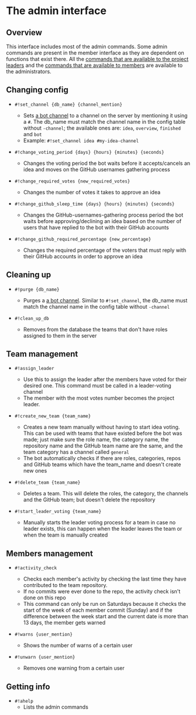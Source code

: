 # The admin interface
## Overview
This interface includes most of the admin commands. Some admin commands are present in the member interface as they are
dependent on functions that exist there. All the
[commands that are available to the project leaders](08%20-%20Leader%20Interface.md) and the
[commands that are available to members](06%20-%20Member%20Interface.md) are available to the administrators.

## Changing config
- `#!set_channel {db_name} {channel_mention}`
    * Sets [a bot channel](09%20-%20Channels.md) to a channel on the server by mentioning it using a `#`.
    The db_name must match the channel name in the config table without `-channel`; the available ones are: `idea`,
    `overview`, `finished` and `bot`
    * Example: `#!set_channel idea #my-idea-channel` 

- `#!change_voting_period {days} {hours} {minutes} {seconds}`
    * Changes the voting period the bot waits before it accepts/cancels an idea and moves on the GitHub usernames 
    gathering process

- `#!change_required_votes {new_required_votes}`
    * Changes the number of votes it takes to approve an idea
    
- `#!change_github_sleep_time {days} {hours} {minutes} {seconds}`
    * Changes the GitHub-usernames-gathering process period the bot waits before approving/declining an idea based on
    the number of users that have replied to the bot with their GitHub accounts
    
- `#!change_github_required_percentage {new_percentage}`
    * Changes the required percentage of the voters that must reply with their GitHub accounts in order to approve an
    idea

## Cleaning up
- `#!purge {db_name}`
    * Purges a [a bot channel](09%20-%20Channels.md). Similar to `#!set_channel`, the db_name must match the 
    channel name in the config table without `-channel`
    
- `#!clean_up_db`
    * Removes from the database the teams that don't have roles assigned to them in the server
    
## Team management
- `#!assign_leader`
    * Use this to assign the leader after the members have voted for their desired one. This command must be called
    in a leader-voting channel
    * The member with the most votes number becomes the project leader.
    
- `#!create_new_team {team_name}`
    * Creates a new team manually without having to start idea voting. This can be used with teams that have existed
    before the bot was made; just make sure the role name, the category name, the repository name and the GitHub team
    name are the same, and the team category has a channel called `general`
    * The bot automatically checks if there are roles, categories, repos and GitHub teams which have the team_name and
    doesn't create new ones
    
- `#!delete_team {team_name}`
    * Deletes a team. This will delete the roles, the category, the channels and the GitHub team; but doesn't delete the
    repository
    
- `#!start_leader_voting {team_name}`
    * Manually starts the leader voting process for a team in case no leader exists, this can happen when the leader
    leaves the team or when the team is manually created
    
## Members management
- `#!activity_check`
    * Checks each member's activity by checking the last time they have contributed to the team repository.
    * If no commits were ever done to the repo, the activity check isn't done on this repo
    * This command can only be run on Saturdays because it checks the start of the week of each member commit (Sunday)
    and if the difference between the week start and the current date is more than 13 days, the member gets warned
    
- `#!warns {user_mention}`
    * Shows the number of warns of a certain user
    
- `#!unwarn {user_mention}`
    * Removes one warning from a certain user
    
## Getting info
- `#!ahelp`
    * Lists the admin commands